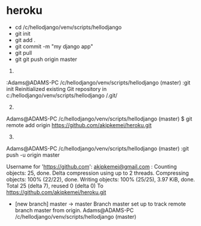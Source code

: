 heroku
======
+ cd /c/hellodjango/venv/scripts/hellodjango
+ git init
+ git add .
+ git commit -m "my django app"
+ git pull
+ git git push origin master

1)
:Adams@ADAMS-PC /c/hellodjango/venv/scripts/hellodjango (master)
:git init
Reinitialized existing Git repository in c:/hellodjango/venv/scripts/hellodjango
/.git/

2)
Adams@ADAMS-PC /c/hellodjango/venv/scripts/hellodjango (master)
$ git remote add origin https://github.com/akipkemei/heroku.git

3)

Adams@ADAMS-PC /c/hellodjango/venv/scripts/hellodjango (master)
:git push -u origin master

Username for 'https://github.com': akipkemei@gmail.com
:
Counting objects: 25, done.
Delta compression using up to 2 threads.
Compressing objects: 100% (22/22), done.
Writing objects: 100% (25/25), 3.97 KiB, done.
Total 25 (delta 7), reused 0 (delta 0)
To https://github.com/akipkemei/heroku.git
 * [new branch]      master -> master
Branch master set up to track remote branch master from origin.
Adams@ADAMS-PC /c/hellodjango/venv/scripts/hellodjango (master)
